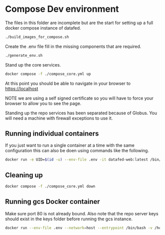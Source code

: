 # Compose Dev environment

The files in this folder are incomplete but are the start for setting up a full
docker compose instance of datafed.

```bash
./build_images_for_compose.sh
```

Create the .env file fill in the missing components that are required.

```bash
./generate_env.sh
```

Stand up the core services.

```bash
docker compose -f ./compose_core.yml up
```

At this point you should be able to navigate in your browser to
<https://localhost>

NOTE we are using a self signed certificate so you will have to force your
browser to allow you to see the page.

Standing up the repo services has been separated because of Globus. You will
need a machine with firewall exceptions to use it.


## Running individual containers

If you just want to run a single container at a time with the same configuration
this can also be doen using commands like the following.

```bash
docker run -e UID=$(id -u) --env-file .env -it datafed-web:latest /bin/bash
```

## Cleaning up

```bash
docker compose -f ./compose_core.yml down
```

## Running gcs Docker container

Make sure port 80 is not already bound. Also note that the repo server keys
should exist in the keys folder before running the gcs instance.

```bash
docker run --env-file .env --network=host --entrypoint /bin/bash -v /home/cloud/compose_collection:/mnt/datafed -v ./globus:/opt/datafed/globus -v ./keys:/opt/datafed/keys -it datafed-gcs:latest
```
